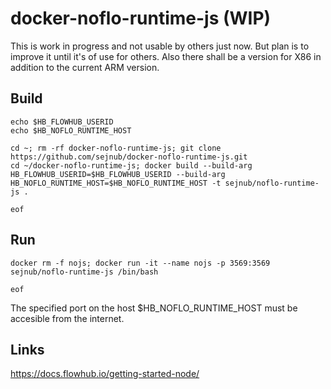 # docker-noflo-runtime-js (WIP)
This is work in progress and not usable by others just now. But plan is to improve it until it's of use for others.
Also there shall be a version for X86 in addition to the current ARM version.



## Build
    echo $HB_FLOWHUB_USERID
    echo $HB_NOFLO_RUNTIME_HOST

    cd ~; rm -rf docker-noflo-runtime-js; git clone https://github.com/sejnub/docker-noflo-runtime-js.git
    cd ~/docker-noflo-runtime-js; docker build --build-arg HB_FLOWHUB_USERID=$HB_FLOWHUB_USERID --build-arg HB_NOFLO_RUNTIME_HOST=$HB_NOFLO_RUNTIME_HOST -t sejnub/noflo-runtime-js .
    
    eof


## Run
    docker rm -f nojs; docker run -it --name nojs -p 3569:3569 sejnub/noflo-runtime-js /bin/bash
    
    eof

The specified port on the host $HB_NOFLO_RUNTIME_HOST must be accesible from the internet.


## Links
https://docs.flowhub.io/getting-started-node/
